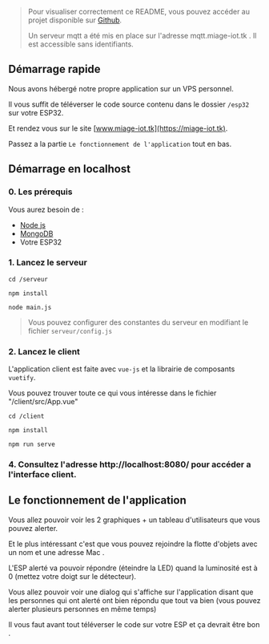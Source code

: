 
> Pour visualiser correctement ce README, vous pouvez accéder au projet disponible sur [Github](https://github.com/FekihTaoufik/miage-iot-tp2).
> 
> Un serveur mqtt a été mis en place sur l'adresse mqtt.miage-iot.tk . Il est accessible sans identifiants.

## Démarrage rapide

Nous avons hébergé notre propre application sur un VPS personnel.

Il vous suffit de téléverser le code source contenu dans le dossier `/esp32` sur votre ESP32.


Et rendez vous sur le site [www.miage-iot.tk](https://miage-iot.tk).

Passez a la partie `Le fonctionnement de l'application` tout en bas.

## Démarrage en localhost
### 0. Les prérequis

Vous aurez besoin de :
- [Node js](https://nodejs.org/en/)
- [MongoDB](https://docs.mongodb.com/manual/administration/install-community/)
- Votre ESP32

### 1. Lancez le serveur

```
cd /serveur

npm install 

node main.js
```
> Vous pouvez configurer des constantes du serveur en modifiant le fichier `serveur/config.js` 

### 2. Lancez le client
L'application client est faite avec `vue-js` et la librairie de composants `vuetify`.

Vous pouvez trouver toute ce qui vous intéresse dans le fichier "/client/src/App.vue"
```
cd /client

npm install

npm run serve
```
### 4. Consultez l'adresse http://localhost:8080/ pour accéder a l'interface client.


## Le fonctionnement de l'application

Vous allez pouvoir voir les 2 graphiques + un tableau d'utilisateurs que vous pouvez alerter.

Et le plus intéressant c'est que vous pouvez rejoindre la flotte d'objets avec un nom et une adresse Mac .

L'ESP alerté va pouvoir répondre (éteindre la LED) quand la luminosité est à 0 (mettez votre doigt sur le détecteur).

Vous allez pouvoir voir une dialog qui s'affiche sur l'application disant que les personnes qui ont alerté ont bien répondu que tout va bien (vous pouvez alerter plusieurs personnes en même temps)

Il vous faut avant tout téléverser le code sur votre ESP et ça devrait être bon .
